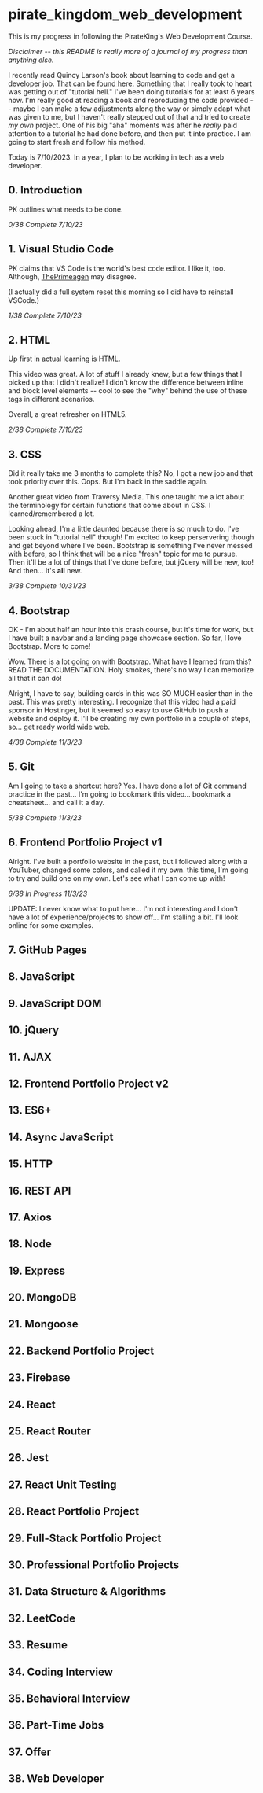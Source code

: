 # pirate_kingdom_web_development
 This is my progress in following the PirateKing's Web Development Course.

 *Disclaimer -- this README is really more of a journal of my progress than anything else.*

I recently read Quincy Larson's book about learning to code and get a developer job. [That can be found here.](https://www.freecodecamp.org/news/learn-to-code-book/) Something that I really took to heart was getting out of "tutorial hell." I've been doing tutorials for at least 6 years now. I'm really good at reading a book and reproducing the code provided -- maybe I can make a few adjustments along the way or simply adapt what was given to me, but I haven't really stepped out of that and tried to create *my own* project. One of his big "aha" moments was after he *really* paid attention to a tutorial he had done before, and then put it into practice. I am going to start fresh and follow his method.

Today is 7/10/2023. In a year, I plan to be working in tech as a web developer.

## 0. Introduction
PK outlines what needs to be done.

*0/38 Complete 7/10/23*

## 1. Visual Studio Code
PK claims that VS Code is the world's best code editor. I like it, too. Although, [ThePrimeagen](https://www.youtube.com/@ThePrimeagen) may disagree.

(I actually did a full system reset this morning so I did have to reinstall VSCode.)

*1/38 Complete 7/10/23*

## 2. HTML
Up first in actual learning is HTML.

This video was great. A lot of stuff I already knew, but a few things that I picked up that I didn't realize! I didn't know the difference between inline and block level elements -- cool to see the "why" behind the use of these tags in different scenarios.

Overall, a great refresher on HTML5.

*2/38 Complete 7/10/23*

## 3. CSS
Did it really take me 3 months to complete this? No, I got a new job and that took priority over this. Oops. But I'm back in the saddle again. 

Another great video from Traversy Media. This one taught me a lot about the terminology for certain functions that come about in CSS. I learned/remembered a lot.

Looking ahead, I'm a little daunted because there is so much to do. I've been stuck in "tutorial hell" though! I'm excited to keep perservering though and get beyond where I've been. Bootstrap is something I've never messed with before, so I think that will be a nice "fresh" topic for me to pursue. Then it'll be a lot of things that I've done before, but jQuery will be new, too! And then... It's <strong>all</strong> new.

*3/38 Complete 10/31/23*

## 4. Bootstrap
OK - I'm about half an hour into this crash course, but it's time for work, but I have built a navbar and a landing page showcase section. So far, I love Bootstrap. More to come!

Wow. There is a lot going on with Bootstrap. What have I learned from this? READ THE DOCUMENTATION. Holy smokes, there's no way I can memorize all that it can do!

Alright, I have to say, building cards in this was SO MUCH easier than in the past. This was pretty interesting. I recognize that this video had a paid sponsor in Hostinger, but it seemed so easy to use GitHub to push a website and deploy it. I'll be creating my own portfolio in a couple of steps, so... get ready world wide web.

*4/38 Complete 11/3/23*

## 5. Git
Am I going to take a shortcut here? Yes. I have done a lot of Git command practice in the past... I'm going to bookmark this video... bookmark a cheatsheet... and call it a day.

*5/38 Complete 11/3/23*

## 6. Frontend Portfolio Project v1
Alright. I've built a portfolio website in the past, but I followed along with a YouTuber, changed some colors, and called it my own. this time, I'm going to try and build one on my own. Let's see what I can come up with!

*6/38 In Progress 11/3/23*

UPDATE: I never know what to put here... I'm not interesting and I don't have a lot of experience/projects to show off... I'm stalling a bit. I'll look online for some examples.

## 7. GitHub Pages

## 8. JavaScript

## 9. JavaScript DOM

## 10. jQuery

## 11. AJAX

## 12. Frontend Portfolio Project v2

## 13. ES6+

## 14. Async JavaScript

## 15. HTTP

## 16. REST API

## 17. Axios

## 18. Node

## 19. Express

## 20. MongoDB

## 21. Mongoose

## 22. Backend Portfolio Project

## 23. Firebase

## 24. React

## 25. React Router

## 26. Jest

## 27. React Unit Testing

## 28. React Portfolio Project

## 29. Full-Stack Portfolio Project

## 30. Professional Portfolio Projects

## 31. Data Structure & Algorithms

## 32. LeetCode

## 33. Resume

## 34. Coding Interview

## 35. Behavioral Interview

## 36. Part-Time Jobs

## 37. Offer

## 38. Web Developer



